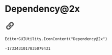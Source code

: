 # Dependency@2x
![](/img/Dependency@2x.png)

``` CSharp
EditorGUIUtility.IconContent("Dependency@2x")
```
```
-1733431017835079431
```
